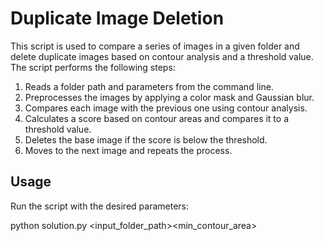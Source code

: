 # Duplicate Image Deletion

This script is used to compare a series of images in a given folder and delete duplicate images based on contour analysis and a threshold value. The script performs the following steps:

1. Reads a folder path and parameters from the command line.
2. Preprocesses the images by applying a color mask and Gaussian blur.
3. Compares each image with the previous one using contour analysis.
4. Calculates a score based on contour areas and compares it to a threshold value.
5. Deletes the base image if the score is below the threshold.
6. Moves to the next image and repeats the process.

## Usage
Run the script with the desired parameters:

python solution.py <input_folder_path><min_contour_area><threshold>
